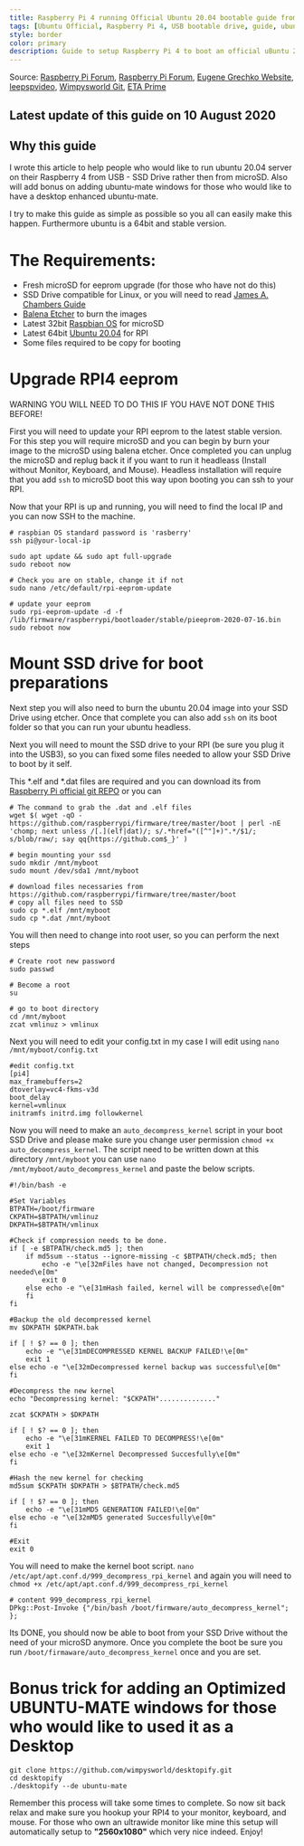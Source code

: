 ```yaml
---
title: Raspberry Pi 4 running Official Ubuntu 20.04 bootable guide from USB SSD Drive
tags: [Ubuntu Official, Raspberry Pi 4, USB bootable drive, guide, ubuntu 20.04 LTS, latest ubuntu, new eeprom, update]
style: border
color: primary
description: Guide to setup Raspberry Pi 4 to boot an official uBuntu 20.04 from your USB SSD (no microSD).
---
```

Source: [Raspberry Pi Forum](https://www.raspberrypi.org/forums/viewtopic.php?f=131&t=278791), [Raspberry Pi Forum](https://www.raspberrypi.org/forums/viewtopic.php?f=131&t=281152), [Eugene Grechko Website](https://eugenegrechko.com/blog/USB-Boot-Ubuntu-Server-20.04-on-Raspberry-Pi-4), [leepspvideo](https://www.youtube.com/watch?v=SfxFS2mK6ok&t=288s), [Wimpysworld Git](https://github.com/wimpysworld/desktopify), [ETA Prime](https://www.youtube.com/watch?v=zo5eReiXYuo&t=147s)

## Latest update of this guide on 10 August 2020

## Why this guide
I wrote this article to help people who would like to run ubuntu 20.04 server on their Raspberry 4 from USB - SSD Drive rather then from microSD. Also will add bonus on adding ubuntu-mate windows for those who would like to have a desktop enhanced ubuntu-mate.

I try to make this guide as simple as possible so you all can easily make this happen. Furthermore ubuntu is a 64bit and stable version. 

# The Requirements:
- Fresh microSD for eeprom upgrade (for those who have not do this)
- SSD Drive compatible for Linux, or you will need to read [James A. Chambers Guide](https://jamesachambers.com/raspberry-pi-4-usb-boot-config-guide-for-ssd-flash-drives/)
- [Balena Etcher](https://www.balena.io/etcher/) to burn the images
- Latest 32bit [Raspbian OS](https://downloads.raspberrypi.org/raspios_lite_armhf_latest) for microSD
- Latest 64bit [Ubuntu 20.04](https://ubuntu.com/download/raspberry-pi/thank-you?version=20.04&architecture=arm64+raspi) for RPI
- Some files required to be copy for booting

# Upgrade RPI4 eeprom
WARNING YOU WILL NEED TO DO THIS IF YOU HAVE NOT DONE THIS BEFORE! 

First you will need to update your RPI eeprom to the latest stable version. For this step you will require microSD and you can begin by burn your image to the microSD using balena etcher. Once completed you can unplug the microSD and replug back it if you want to run it headleass (Install without Monitor, Keyboard, and Mouse). Headless installation will require that you add `ssh` to microSD boot this way upon booting you can ssh to your RPI.

Now that your RPI is up and running, you will need to find the local IP and you can now SSH to the machine. 
```
# raspbian OS standard password is 'rasberry'
ssh pi@your-local-ip

sudo apt update && sudo apt full-upgrade
sudo reboot now

# Check you are on stable, change it if not
sudo nano /etc/default/rpi-eeprom-update

# update your eeprom
sudo rpi-eeprom-update -d -f /lib/firmware/raspberrypi/bootloader/stable/pieeprom-2020-07-16.bin
sudo reboot now
```

# Mount SSD drive for boot preparations
Next step you will also need to burn the ubuntu 20.04 image into your SSD Drive using etcher. Once that complete you can also add `ssh` on its boot folder so that you can run your ubuntu headless. 

Next you will need to mount the SSD drive to your RPI (be sure you plug it into the USB3), so you can fixed some files needed to allow your SSD Drive to boot by it self.

This *.elf and *.dat files are required and you can download its from [Raspberry Pi official git REPO](https://github.com/raspberrypi/firmware/tree/master/boot) or you can 

```
# The command to grab the .dat and .elf files
wget $( wget -qO - https://github.com/raspberrypi/firmware/tree/master/boot | perl -nE 'chomp; next unless /[.](elf|dat)/; s/.*href="([^"]+)".*/$1/; s/blob/raw/; say qq{https://github.com$_}' )

# begin mounting your ssd
sudo mkdir /mnt/myboot
sudo mount /dev/sda1 /mnt/myboot

# download files necessaries from https://github.com/raspberrypi/firmware/tree/master/boot
# copy all files need to SSD
sudo cp *.elf /mnt/myboot
sudo cp *.dat /mnt/myboot
```

You will then need to change into root user, so you can perform the next steps

```
# Create root new password
sudo passwd

# Become a root
su

# go to boot directory
cd /mnt/myboot
zcat vmlinuz > vmlinux
```

Next you will need to edit your config.txt in my case I will edit using `nano /mnt/myboot/config.txt`

```
#edit config.txt
[pi4]
max_framebuffers=2
dtoverlay=vc4-fkms-v3d
boot_delay
kernel=vmlinux
initramfs initrd.img followkernel
```

Now you will need to make an `auto_decompress_kernel` script in your boot SSD Drive and please make sure you change user permission `chmod +x auto_decompress_kernel`. The script need to be written down at this directory `/mnt/myboot` you can use `nano /mnt/myboot/auto_decompress_kernel` and paste the below scripts.
```
#!/bin/bash -e

#Set Variables
BTPATH=/boot/firmware
CKPATH=$BTPATH/vmlinuz
DKPATH=$BTPATH/vmlinux

#Check if compression needs to be done.
if [ -e $BTPATH/check.md5 ]; then
	if md5sum --status --ignore-missing -c $BTPATH/check.md5; then
		echo -e "\e[32mFiles have not changed, Decompression not needed\e[0m"
		exit 0
	else echo -e "\e[31mHash failed, kernel will be compressed\e[0m"
	fi
fi

#Backup the old decompressed kernel
mv $DKPATH $DKPATH.bak

if [ ! $? == 0 ]; then
	echo -e "\e[31mDECOMPRESSED KERNEL BACKUP FAILED!\e[0m"
	exit 1
else echo -e "\e[32mDecompressed kernel backup was successful\e[0m"
fi

#Decompress the new kernel
echo "Decompressing kernel: "$CKPATH".............."

zcat $CKPATH > $DKPATH

if [ ! $? == 0 ]; then
	echo -e "\e[31mKERNEL FAILED TO DECOMPRESS!\e[0m"
	exit 1
else echo -e "\e[32mKernel Decompressed Succesfully\e[0m"
fi

#Hash the new kernel for checking
md5sum $CKPATH $DKPATH > $BTPATH/check.md5

if [ ! $? == 0 ]; then
	echo -e "\e[31mMD5 GENERATION FAILED!\e[0m"
else echo -e "\e[32mMD5 generated Succesfully\e[0m"
fi

#Exit
exit 0
```

You will need to make the kernel boot script. `nano /etc/apt/apt.conf.d/999_decompress_rpi_kernel`
and again you will need to `chmod +x /etc/apt/apt.conf.d/999_decompress_rpi_kernel`

```
# content 999_decompress_rpi_kernel
DPkg::Post-Invoke {"/bin/bash /boot/firmware/auto_decompress_kernel"; };
```

Its DONE, you should now be able to boot from your SSD Drive without the need of your microSD anymore. Once you complete the boot be sure you run `/boot/firmaware/auto_decompress_kernel` once and you are set.


# Bonus trick for adding an Optimized UBUNTU-MATE windows for those who would like to used it as a Desktop
```
git clone https://github.com/wimpysworld/desktopify.git
cd desktopify
./desktopify --de ubuntu-mate
```

Remember this process will take some times to complete. So now sit back relax and make sure you hookup your RPI4 to your monitor, keyboard, and mouse. For those who own an ultrawide monitor like mine this setup will automatically setup to **"2560x1080"** which very nice indeed. Enjoy!